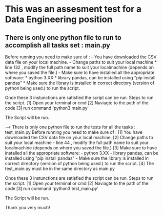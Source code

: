 # This was an assesment test for a Data Engineering position
## There is only one python file to run to accomplish all tasks set : main.py

Before running you need to make sure of :
    -   You have downloaded the CSV data file on your local machine.
    -   Change paths to suit your local machine
        *   line 132 , modify the full path name to suit your localmachine (depends on where you saved the file.)
    -   Make sure to have installed all the appropriate software:
        *   python 3.XX
        *   library pandas, can be installed using "pip install pandas"
        *   Make sure the library is installed in correct directory (version of python being used.) to run the script.

Once these 3 instunctions are satisfied the script can be run.
Steps to run the script.
    [1] Open your terminal or cmd
    [2] Naviagte to the path of the code
    [3] run command 'python3 main.py'

The Script will be run.

--> There is only one python file to run the tests for all the tasks : test_main.py
Before running you need to make sure of :
    [1] You have downloaded the CSV data file on your local machine.
    [2] Change paths to suit your local machine
        -  line 44 , modify the full path name to suit your localmachine (depends on where you saved the file.)
    [3] Make sure to have installed all the appropriate software:
        - python 3.XX
        - library pandas, can be installed using "pip install pandas"
        - Make sure the library is installed in correct directory (version of python being used.) to run the script.
    [4] The test_main.py must be in the same directory as main.py

Once these 3 instunctions are satisfied the script can be run.
Steps to run the script.
    [1] Open your terminal or cmd
    [2] Naviagte to the path of the code
    [3] run command 'python3 test_main.py'

The Script will be run.

Thank you very much!

